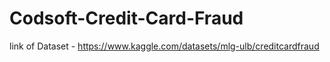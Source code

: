# Codsoft-Credit-Card-Fraud
link of Dataset - https://www.kaggle.com/datasets/mlg-ulb/creditcardfraud
